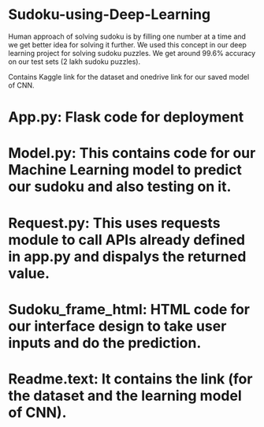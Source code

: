 # Sudoku-using-Deep-Learning
Human approach of solving sudoku is by filling one number at a time and we get better idea for solving it further. We used this concept in our deep learning project for solving sudoku puzzles. We get around 99.6% accuracy on our test sets (2 lakh sudoku puzzles).

Contains Kaggle link for the dataset and onedrive link for our saved model of CNN.

# App.py: Flask code for deployment
# Model.py: This contains code for our Machine Learning model to predict our sudoku and also testing on it.
# Request.py: This uses requests module to call APIs already defined in app.py and dispalys the returned value.
# Sudoku_frame_html: HTML code for our interface design to take user inputs and do the prediction.
# Readme.text: It contains the link (for the dataset and the learning model of CNN).
